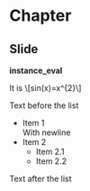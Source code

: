 # Chapter
## Slide

__instance_eval__

It is \\[sin(x)=x^{2}\\]

Text before the list

  * Item 1<br>With newline
  * Item 2
    * Item 2.1
    * Item 2.2

Text after the list
